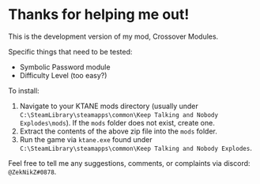 # Thanks for helping me out!
This is the development version of my mod, Crossover Modules.

Specific things that need to be tested:
 - Symbolic Password module
  - Difficulty Level (too easy?)

To install:
 1. Navigate to your KTANE mods directory (usually under `C:\SteamLibrary\steamapps\common\Keep Talking and Nobody Explodes\mods`). If the `mods` folder does not exist, create one.
 2. Extract the contents of the above zip file into the `mods` folder.
 3. Run the game via `ktane.exe` found under `C:\SteamLibrary\steamapps\common\Keep Talking and Nobody Explodes`.
 
 Feel free to tell me any suggestions, comments, or complaints via discord: `@ZekNikZ#0878`.
